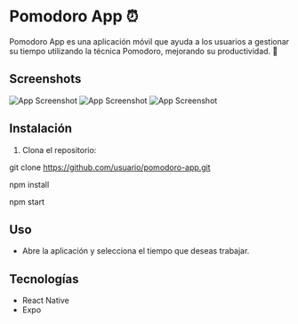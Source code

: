 # Pomodoro App ⏰

Pomodoro App es una aplicación móvil que ayuda a los usuarios a gestionar su tiempo utilizando la técnica Pomodoro, mejorando su productividad. 🚀

## Screenshots

![App Screenshot](assets\1.png)
![App Screenshot](assets\2.png)
![App Screenshot](assets\3.png)

## Instalación

1. Clona el repositorio:

git clone https://github.com/usuario/pomodoro-app.git

npm install

npm start

## Uso

- Abre la aplicación y selecciona el tiempo que deseas trabajar.

## Tecnologías

- React Native
- Expo
